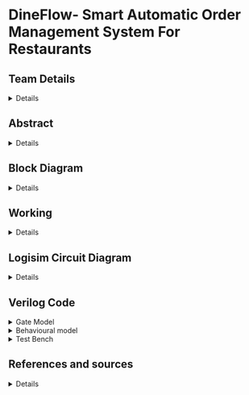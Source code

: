 # DineFlow- Smart Automatic Order Management System For Restaurants

<!-- First Section -->
## Team Details
  <details>
  <summary> Details  </summary>
    
**Semester:** 3rd Sem B. Tech. CSE

**Section:** S1

**Team Number:** 5

**Member 1:** Rakshith Ashok Kumar, 231CS147, [rakshithashok.231cs147@nitk.edu.in](mailto:rakshithashok.231cs147@nitk.edu.in)

**Member 2:** Utsav Singh Bhamra, 231CS161, [utsavbhamra.231cs161@nitk.edu.in](mailto:utsavbhamra.231cs161@nitk.edu.in)

**Member 3:** Akshaj PVY, 231CS109, [akshajvenkatayathirajapolisetty.231cs109@nitk.edu.in](mailto:akshajvenkatayathirajapolisetty.231cs109@nitk.edu.in)

</details>

<!-- Second Section -->
## Abstract
  <details>
  <summary>Details</summary>

#### Motivation -

Our team had gone to the night canteen in NITK and placed an order. We had to wait in a large queue because orders were being written manually, and the bill was calculated on pen and paper. Also, the person who was taking orders did not know which items were available for service.

These instances are a common occurrence, and it prompted us to pursue this project.

#### Problem Statement -

In small restaurants and remote towns, ordering and bill calculation is done manually, resulting in delays and inefficiency. In order to eliminate these inefficiencies, we require a restaurant management system that processes orders, tracks inventory, and calculates bills automatically.

#### Features -

- Binary encoded switches for menu selection.
- Uses a 4-bit shift register to store multiple orders in a queue.
- Employs a 4-bit counter to track the time it takes to prepare an order.
- Utilises registers to store the prices of menu items.
- Checks item availability status using sequential counters.

</details>


<!-- Third Section -->

## Block Diagram
<details>
  <summary> Details </summary>

<p align="center"><img src="Snapshots/S1-T5-block-diagram.png" alt="block-diagram-image"></p>
<p align="center"> <em> Block Diagram for the logic of order management </em> </p>
  <br>  
  <br>  
</details>

<!-- Fourth Section -->
## Working 
<details>
  <summary>  Details  </summary>

The restaurant management system takes order inputs from two
tables. Initially, it checks the inventory to ensure availability of these items. The inventory module is implemented with the help of a counter
which keeps track of the current stock, and a 4-bit comparator, which
checks whether stock is greater than the quantity of item ordered.

The queue module is used to ensure that the items are served in
the same sequence that the order is placed. The order queue with shift
registers is implemented with D flip-flops.

The timer module is used to track the order time. It is implemented
with the help of a clock, down counter, and a comparator. When the
down counter reaches 0, the comparator detects it and pushes the order
for service.

Finally, the billing module is used to calculate the total bill. The
price of each item is added to the bill as and when it is ordered, and
the module is implemented using 4-bit adders.

The final output truth table highlights the total bill for each table
as well as the total time taken. It also displays the availability of items in the inventory at each stage.

#### Instructions-

1) Enable the multiplexer and decoder and set the table number in the multiplexer.
2) Enable all the inventory modules corresponding to each item in the menu.
3) Set the item count input in each inventory module to the number of items available.
4) Set the 4-bit comparator input to item count to (count+1) and then enable decrement in all inventory module.
5) Enable the timer module and set the time taken for each item through the 4 bit inputs.
6) Run the clocks once your order is ready and in the queue to receive bill.

#### Flowchart - 

<p align="center"><img src="Snapshots/S1-T5-flowchart.png" alt="block-diagram-image"></p>
<p align="center"> <em> Logic of order management </em> </p>

#### Functional Table- 

<p align="center"><img src="Snapshots/S1-T5-functional-table.png" alt="functional-table-image" width="500" height="1000"></p>

#### Explanation of Test Case - 

In the example shown, items are ordered for Table 0 and Table 1 simultaneously. As items are being ordered, they are being displayed after the timer lapses, and the bill is updated, We can  also see how the last two items are rejected as they are out of stock in the inventory. The total time taken and bill for each table is displayed.

</details>

<!-- Fifth Section -->
## Logisim Circuit Diagram
<details>
  <summary> Details  </summary><br>
    <p align="center"><img src="Snapshots/S1-T5-main.png" alt="main-circuit-image"></p>
    <p align="center"> <em>Fig. 1: Main circuit </em> </p><br><br>
    <p align="center"><img src="Snapshots/S1-T5-inventory.png" alt="inventory-module-image"></p>
    <p align="center"> <em>Fig. 2: Inventory module </em> </p><br><br>
    <p align="center"><img src="Snapshots/S1-T5-timer.png" alt="timer-module-image"></p>
    <p align="center"> <em>Fig. 3: Timer module </em> </p><br><br>
    <p align="center"><img src="Snapshots/S1-T5-queue.png" alt="order-queue-image"></p>
    <p align="center"> <em>Fig. 4: Order Queue module </em> </p><br><br>
    <p align="center"><img src="Snapshots/S1-T5-billing.png" alt="billing-module-image"></p>
    <p align="center"> <em>Fig. 5: Billing module </em> </p>

</details>

<!-- Sixth Section -->
## Verilog Code

<details>
<summary>Gate Model</summary>

```
module restaurant_management_system (
    input clk,
    input reset,
    input [1:0] table0_order_item,
    input table0_order_valid,
    input [1:0] table1_order_item,
    input table1_order_valid,
    output reg [7:0] table0_bill,
    output reg [7:0] table1_bill,
    output table0_order_reject,
    output table1_order_reject,
    output reg [3:0] table0_queue_size,
    output reg [3:0] table1_queue_size,
    output reg [1:0] table0_ready_item,
    output reg [1:0] table1_ready_item,
    output reg table0_item_ready,
    output reg table1_item_ready
);

    // Parameters
    parameter NUM_ITEMS = 4; // Items 0 to 3
    parameter QUEUE_SIZE = 16;

    // Inventory
    reg [3:0] inventory [0:NUM_ITEMS-1];

    // Menu prices and preparation times
    reg [7:0] item_prices [0:NUM_ITEMS-1];
    reg [7:0] item_prep_times [0:NUM_ITEMS-1];

    // Order queues
    reg [1:0] table0_queue [0:QUEUE_SIZE-1];
    reg [1:0] table1_queue [0:QUEUE_SIZE-1];
    reg [3:0] table0_queue_head, table0_queue_tail;
    reg [3:0] table1_queue_head, table1_queue_tail;

    // Timers
    reg [7:0] table0_timer, table1_timer;

    integer i;

    // Initialize inventory, prices, and prep times
    initial begin
        for (i = 0; i < NUM_ITEMS; i = i + 1) begin
            inventory[i] = 5;
            item_prices[i] = i+2; // Prices set to 0,1,2,3
            item_prep_times[i] = i+1; // Preparation times set to 0,1,2,3
        end
    end

    // Gate-level representation of order rejection logic for Table 0
    wire [3:0] inventory_item0;
    wire inventory_empty0, queue_full0;

    assign inventory_item0 = inventory[table0_order_item];

    nor nor_inv_empty0(inventory_empty0, inventory_item0[0], inventory_item0[1], inventory_item0[2], inventory_item0[3]);
    and and_queue_full0(queue_full0, table0_queue_size[0], table0_queue_size[1], table0_queue_size[2], table0_queue_size[3]);

    wire reject_condition0;
    or or_reject_cond0(reject_condition0, inventory_empty0, queue_full0);
    and and_reject0(table0_order_reject, table0_order_valid, reject_condition0);

    // Gate-level representation of order rejection logic for Table 1
    wire [3:0] inventory_item1;
    wire inventory_empty1, queue_full1;

    assign inventory_item1 = inventory[table1_order_item];

    nor nor_inv_empty1(inventory_empty1, inventory_item1[0], inventory_item1[1], inventory_item1[2], inventory_item1[3]);
    and and_queue_full1(queue_full1, table1_queue_size[0], table1_queue_size[1], table1_queue_size[2], table1_queue_size[3]);

    wire reject_condition1;
    or or_reject_cond1(reject_condition1, inventory_empty1, queue_full1);
    and and_reject1(table1_order_reject, table1_order_valid, reject_condition1);

    always @(posedge clk or posedge reset) begin
        if (reset) begin
            // Reset all registers
            table0_bill <= 0;
            table1_bill <= 0;
            table0_queue_size <= 0;
            table1_queue_size <= 0;
            table0_ready_item <= 0;
            table1_ready_item <= 0;
            table0_item_ready <= 0;
            table1_item_ready <= 0;
            table0_queue_head <= 0;
            table0_queue_tail <= 0;
            table1_queue_head <= 0;
            table1_queue_tail <= 0;
            table0_timer <= 0;
            table1_timer <= 0;

            for (i = 0; i < NUM_ITEMS; i = i + 1) begin
                inventory[i] <= 5;
            end
        end else begin
            // Handle orders for Table 0
            if (table0_order_valid && !table0_order_reject) begin
                inventory[table0_order_item] <= inventory[table0_order_item] - 1;
                table0_queue[table0_queue_tail] <= table0_order_item;
                table0_queue_tail <= (table0_queue_tail + 1) % QUEUE_SIZE;
                table0_queue_size <= table0_queue_size + 1;
                table0_bill <= table0_bill + item_prices[table0_order_item];
            end

            // Handle orders for Table 1
            if (table1_order_valid && !table1_order_reject) begin
                inventory[table1_order_item] <= inventory[table1_order_item] - 1;
                table1_queue[table1_queue_tail] <= table1_order_item;
                table1_queue_tail <= (table1_queue_tail + 1) % QUEUE_SIZE;
                table1_queue_size <= table1_queue_size + 1;
                table1_bill <= table1_bill + item_prices[table1_order_item];
            end

            // Handle timers and item readiness for Table 0
            if (table0_queue_size > 0) begin
                if (table0_timer == 0) begin
                    table0_timer <= item_prep_times[table0_queue[table0_queue_head]];
                end else if (table0_timer == 1) begin
                    table0_ready_item <= table0_queue[table0_queue_head];
                    table0_item_ready <= 1;
                    table0_queue_head <= (table0_queue_head + 1) % QUEUE_SIZE;
                    table0_queue_size <= table0_queue_size - 1;
                    table0_timer <= 0;
                end else begin
                    table0_timer <= table0_timer - 1;
                    table0_item_ready <= 0;
                end
            end else begin
                table0_item_ready <= 0;
            end

            // Handle timers and item readiness for Table 1
            if (table1_queue_size > 0) begin
                if (table1_timer == 0) begin
                    table1_timer <= item_prep_times[table1_queue[table1_queue_head]];
                end else if (table1_timer == 1) begin
                    table1_ready_item <= table1_queue[table1_queue_head];
                    table1_item_ready <= 1;
                    table1_queue_head <= (table1_queue_head + 1) % QUEUE_SIZE;
                    table1_queue_size <= table1_queue_size - 1;
                    table1_timer <= 0;
                end else begin
                    table1_timer <= table1_timer - 1;
                    table1_item_ready <= 0;
                end
            end else begin
                table1_item_ready <= 0;
            end
        end
    end

endmodule
```
</details>

<details>
  <summary> Behavioural model </summary>

```
 module restaurant_management_system (
     input clk,
     input reset,
     input [1:0] table0_order_item, // 2-bit order items
     input table0_order_valid,
     input [1:0] table1_order_item, // 2-bit order items
     input table1_order_valid,
     output reg [7:0] table0_bill,
     output reg [7:0] table1_bill,
     output reg table0_order_reject,
     output reg table1_order_reject,
     output reg [3:0] table0_queue_size,
     output reg [3:0] table1_queue_size,
     output reg [1:0] table0_ready_item, // 2-bit ready items
     output reg [1:0] table1_ready_item, // 2-bit ready items
     output reg table0_item_ready,
     output reg table1_item_ready
 );

   // Parameters
   parameter NUM_ITEMS = 4; // Items 0 to 3
   parameter QUEUE_SIZE = 16;

   // Inventory
   reg [3:0] inventory [0:NUM_ITEMS-1];

   // Menu prices and preparation times
   reg [7:0] item_prices [0:NUM_ITEMS-1];
   reg [7:0] item_prep_times [0:NUM_ITEMS-1];

   // Order queues
   reg [1:0] table0_queue [0:QUEUE_SIZE-1]; // 2-bit order items
   reg [1:0] table1_queue [0:QUEUE_SIZE-1]; // 2-bit order items
   reg [3:0] table0_queue_head, table0_queue_tail;
   reg [3:0] table1_queue_head, table1_queue_tail;

   // Timers
   reg [7:0] table0_timer, table1_timer;

   integer i;

   // Initialize inventory, prices, and prep times
   initial begin
       for (i = 0; i < NUM_ITEMS; i = i + 1) begin
           inventory[i] = 5;
           item_prices[i] = i; // Prices set to 0,1,2,3
           item_prep_times[i] = i; // Preparation times set to 0,1,2,3
       end
   end

   always @(posedge clk or posedge reset) begin
       if (reset) begin
           // Reset all registers
           table0_bill <= 0;
           table1_bill <= 0;
           table0_order_reject <= 0;
           table1_order_reject <= 0;
           table0_queue_size <= 0;
           table1_queue_size <= 0;
           table0_ready_item <= 0;
           table1_ready_item <= 0;
           table0_item_ready <= 0;
           table1_item_ready <= 0;
           table0_queue_head <= 0;
           table0_queue_tail <= 0;
           table1_queue_head <= 0;
           table1_queue_tail <= 0;
           table0_timer <= 0;
           table1_timer <= 0;

           for (i = 0; i < NUM_ITEMS; i = i + 1) begin
               inventory[i] <= 5;
           end
       end else begin
           // Handle orders for Table 0
           if (table0_order_valid) begin
               if (inventory[table0_order_item] > 0 && table0_queue_size < QUEUE_SIZE) begin
                   inventory[table0_order_item] <= inventory[table0_order_item] - 1;
                   table0_queue[table0_queue_tail] <= table0_order_item;
                   table0_queue_tail <= (table0_queue_tail + 1) % QUEUE_SIZE;
                   table0_queue_size <= table0_queue_size + 1;
                   table0_bill <= table0_bill + item_prices[table0_order_item];
                   table0_order_reject <= 0;
               end else begin
                   table0_order_reject <= 1;
               end
           end else begin
               table0_order_reject <= 0;
           end

           // Handle orders for Table 1
           if (table1_order_valid) begin
               if (inventory[table1_order_item] > 0 && table1_queue_size < QUEUE_SIZE) begin
                   inventory[table1_order_item] <= inventory[table1_order_item] - 1;
                   table1_queue[table1_queue_tail] <= table1_order_item;
                   table1_queue_tail <= (table1_queue_tail + 1) % QUEUE_SIZE;
                   table1_queue_size <= table1_queue_size + 1;
                   table1_bill <= table1_bill + item_prices[table1_order_item];
                   table1_order_reject <= 0;
               end else begin
                   table1_order_reject <= 1;
               end
           end else begin
               table1_order_reject <= 0;
           end

           // Handle timers and item readiness for Table 0
           if (table0_queue_size > 0) begin
               if (table0_timer == 0) begin
                   table0_timer <= item_prep_times[table0_queue[table0_queue_head]];
               end else if (table0_timer == 1) begin
                   table0_ready_item <= table0_queue[table0_queue_head];
                   table0_item_ready <= 1;
                   table0_queue_head <= (table0_queue_head + 1) % QUEUE_SIZE;
                   table0_queue_size <= table0_queue_size - 1;
                   table0_timer <= 0;
               end else begin
                   table0_timer <= table0_timer - 1;
                   table0_item_ready <= 0;
               end
           end else begin
               table0_item_ready <= 0;
           end

           // Handle timers and item readiness for Table 1
           if (table1_queue_size > 0) begin
               if (table1_timer == 0) begin
                   table1_timer <= item_prep_times[table1_queue[table1_queue_head]];
               end else if (table1_timer == 1) begin
                   table1_ready_item <= table1_queue[table1_queue_head];
                   table1_item_ready <= 1;
                   table1_queue_head <= (table1_queue_head + 1) % QUEUE_SIZE;
                   table1_queue_size <= table1_queue_size - 1;
                   table1_timer <= 0;
               end else begin
                   table1_timer <= table1_timer - 1;
                   table1_item_ready <= 0;
               end
           end else begin
               table1_item_ready <= 0;
           end
       end
   end

endmodule

```
</details>

<details>

<summary>Test Bench</summary>
  
```
module restaurant_management_system_tb;

    // Inputs
    reg clk;
    reg reset;
    reg [1:0] table0_order_item; // 2-bit order items
    reg table0_order_valid;
    reg [1:0] table1_order_item; // 2-bit order items
    reg table1_order_valid;

    // Outputs
    wire [7:0] table0_bill;
    wire [7:0] table1_bill;
    wire table0_order_reject;
    wire table1_order_reject;
    wire [3:0] table0_queue_size;
    wire [3:0] table1_queue_size;
    wire [1:0] table0_ready_item; // 2-bit ready items
    wire [1:0] table1_ready_item; // 2-bit ready items
    wire table0_item_ready;
    wire table1_item_ready;

    // Instantiate the Unit Under Test (UUT)
    restaurant_management_system uut (
        .clk(clk), 
        .reset(reset), 
        .table0_order_item(table0_order_item), 
        .table0_order_valid(table0_order_valid), 
        .table1_order_item(table1_order_item), 
        .table1_order_valid(table1_order_valid), 
        .table0_bill(table0_bill), 
        .table1_bill(table1_bill), 
        .table0_order_reject(table0_order_reject), 
        .table1_order_reject(table1_order_reject), 
        .table0_queue_size(table0_queue_size), 
        .table1_queue_size(table1_queue_size), 
        .table0_ready_item(table0_ready_item), 
        .table1_ready_item(table1_ready_item), 
        .table0_item_ready(table0_item_ready), 
        .table1_item_ready(table1_item_ready)
    );

    // Clock generation
    initial begin
        clk = 0;
        forever #5 clk = ~clk; // 10 time units period
    end

    // Test procedure
    initial begin
        // Initialize Inputs
        reset = 1;
        table0_order_item = 0;
        table0_order_valid = 0;
        table1_order_item = 0;
        table1_order_valid = 0;

        // Wait 100 ns for global reset to finish
        #100;
        reset = 0;

        // Test Case 1: Table 0 orders item 2
        #10 table0_order_item = 2;
        #10 table0_order_valid = 1;
        #10 table0_order_valid = 0;

        // Test Case 2: Table 1 orders item 3
        #20 table1_order_item = 3;
        #10 table1_order_valid = 1;
        #10 table1_order_valid = 0;

        // Test Case 3: Table 0 orders item 2 again
        #20 table0_order_item = 2;
        #10 table0_order_valid = 1;
        #10 table0_order_valid = 0;

        // Test Case 4: Table 1 orders item 0 six times, the sixth should be rejected due to inventory
        repeat (6) begin
            #20 table1_order_item = 0;
            #10 table1_order_valid = 1;
            #10 table1_order_valid = 0;
        end

        // Wait for items to be ready
        #500;

        // Test Case 5: Table 0 orders multiple items to fill queue
        repeat (16) begin
            #20 table0_order_item = $random % 4; // Ensure only 2-bit orders (0-3)
            #10 table0_order_valid = 1;
            #10 table0_order_valid = 0;
        end

        // Test Case 6: Table 0 tries to order when queue is full (should be rejected)
        #20 table0_order_item = 1;
        #10 table0_order_valid = 1;
        #10 table0_order_valid = 0;

        // Wait for simulation to finish
        #1000;
        $finish;
    end

    // Monitor
    initial begin
        $monitor("Time=%t | Table0: Item=%b, Valid=%b, Reject=%b, Bill=%d, QSize=%d, Ready=%b, ReadyItem=%b | Table1: Item=%b, Valid=%b, Reject=%b, Bill=%d, QSize=%d, Ready=%b, ReadyItem=%b", 
            $time, table0_order_item, table0_order_valid, table0_order_reject, table0_bill, table0_queue_size, table0_item_ready, table0_ready_item,
            table1_order_item, table1_order_valid, table1_order_reject, table1_bill, table1_queue_size, table1_item_ready, table1_ready_item);
    end

endmodule

```
</details>

<!-- Seventh Section -->
## References and sources
<details>
  <summary>Details</summary>

- [Digital Design 4th edition- Morris Mano](https://docs.google.com/file/d/0B8-drkZsESDnN2NmYTQxYjQtYTMwZi00N2IzLTkxNjgtZjI1NTZiN2FjNDli/edit?resourcekey=0-Yk8bAsCt9I5epBNFTG8KMQ)
- [Electronics stackexchange](https://electronics.stackexchange.com/)
- [Behavioral Modelling and Timing Tutorial](https://www.javatpoint.com/verilog-behavioral-modelling-and-timing)
- [Digital Food Ordering System for Restaurants](https://www.irejournals.com/formatedpaper/17022151.pdf)

</details>